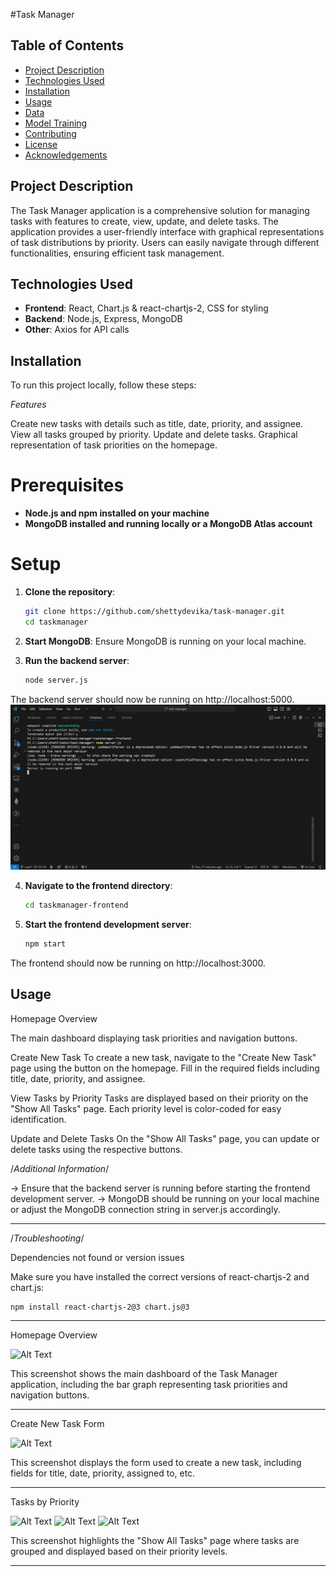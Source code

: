 #Task Manager

## Table of Contents

- [Project Description](#project-description)
- [Technologies Used](#technologies-used)
- [Installation](#installation)
- [Usage](#usage)
- [Data](#data)
- [Model Training](#model-training)
- [Contributing](#contributing)
- [License](#license)
- [Acknowledgements](#acknowledgements)

## Project Description

The Task Manager application is a comprehensive solution for managing tasks with features to create, view, update, and delete tasks. The application provides a user-friendly interface with graphical representations of task distributions by priority. Users can easily navigate through different functionalities, ensuring efficient task management.

## Technologies Used

- **Frontend**: React, Chart.js & react-chartjs-2, CSS for styling
- **Backend**: Node.js, Express, MongoDB
- **Other**: Axios for API calls

## Installation

To run this project locally, follow these steps:

*Features*

Create new tasks with details such as title, date, priority, and assignee.
View all tasks grouped by priority.
Update and delete tasks.
Graphical representation of task priorities on the homepage.

# Prerequisites

- **Node.js and npm installed on your machine**
- **MongoDB installed and running locally or a MongoDB Atlas account**

# Setup

1. **Clone the repository**:
    ```sh
    git clone https://github.com/shettydevika/task-manager.git
    cd taskmanager

2. **Start MongoDB**:
Ensure MongoDB is running on your local machine.
    
3. **Run the backend server**:
    ```sh        
    node server.js

The backend server should now be running on http://localhost:5000.
![Alt Text](images/backend.png)

4. **Navigate to the frontend directory**:
    ```sh
    cd taskmanager-frontend

5. **Start the frontend development server**:
   ```sh
   npm start

The frontend should now be running on http://localhost:3000.

## Usage

Homepage Overview

The main dashboard displaying task priorities and navigation buttons.

Create New Task
To create a new task, navigate to the "Create New Task" page using the button on the homepage. Fill in the required fields including title, date, priority, and assignee.

View Tasks by Priority
Tasks are displayed based on their priority on the "Show All Tasks" page. Each priority level is color-coded for easy identification.

Update and Delete Tasks
On the "Show All Tasks" page, you can update or delete tasks using the respective buttons.

/*Additional Information*/

-> Ensure that the backend server is running before starting the frontend development server.
-> MongoDB should be running on your local machine or adjust the MongoDB connection string in server.js accordingly.

----------------------------------------------------------------------------------

/*Troubleshooting*/

Dependencies not found or version issues

Make sure you have installed the correct versions of react-chartjs-2 and chart.js:

    npm install react-chartjs-2@3 chart.js@3

----------------------------------------------------------------------------------

Homepage Overview

![Alt Text](images/homepage.png)

This screenshot shows the main dashboard of the Task Manager application, including the bar graph representing task priorities and navigation buttons.

----------------------------------------------------------------------------------

Create New Task Form

![Alt Text](images/createnewtask.png)

This screenshot displays the form used to create a new task, including fields for title, date, priority, assigned to, etc.

----------------------------------------------------------------------------------
Tasks by Priority

![Alt Text](images/showtasks1.png)
![Alt Text](images/showtasks2.png)
![Alt Text](images/showtasks3.png)

This screenshot highlights the "Show All Tasks" page where tasks are grouped and displayed based on their priority levels.

----------------------------------------------------------------------------------
